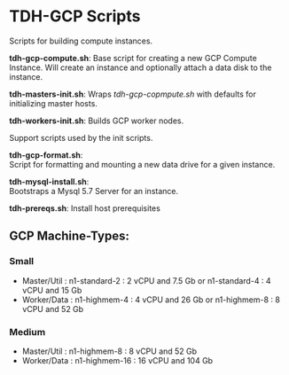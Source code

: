 TDH-GCP Scripts
===============

Scripts for building compute instances.

**tdh-gcp-compute.sh**:
  Base script for creating a new GCP Compute Instance. Will create an instance
and optionally attach a data disk to the instance.

**tdh-masters-init.sh**:
    Wraps *tdh-gcp-copmpute.sh* with defaults for initializing master hosts.

**tdh-workers-init.sh**:
    Builds GCP worker nodes.

Support scripts used by the init scripts.

**tdh-gcp-format.sh**:  
  Script for formatting and mounting a new data drive for a given instance.

**tdh-mysql-install.sh**:  
  Bootstraps a Mysql 5.7 Server for an instance.

**tdh-prereqs.sh**:
  Install host prerequisites


## GCP Machine-Types:

### Small
- Master/Util   :  n1-standard-2  :  2 vCPU and 7.5 Gb
   or              n1-standard-4  :  4 vCPU and 15 Gb
- Worker/Data   :  n1-highmem-4   :  4 vCPU and 26 Gb
   or              n1-highmem-8   :  8 vCPU and 52 Gb

### Medium
- Master/Util   :  n1-highmem-8   :  8 vCPU and 52 Gb
- Worker/Data   :  n1-highmem-16  :  16 vCPU and 104 Gb
